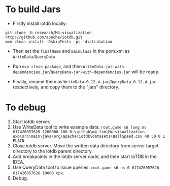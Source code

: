 # To build Jars
- Firstly install iotdb locally:
```
git clone -b research/M4-visualization http://github.com/apache/iotdb.git
mvn clean install -DskipTests -pl -distribution
```

- Then set the `finalName` and `mainClass` in the pom.xml as `WriteData`/`QueryData`.

- Run `mvn clean package`, and then `WriteData-jar-with-dependencies.jar`/`QueryData-jar-with-dependencies.jar` will be ready.

- Finally, rename them as `WriteData-0.12.4.jar`/`QueryData-0.12.4.jar` respectively, and copy them to the "jars" directory.

# To debug

1. Start iotdb server.
2. Use WriteData tool to write example data: `root.game s6 long ms 617426057626 1200000 100 D:\github\m4-lsm\M4-visualization-exp\src\main\java\org\apache\iotdb\datasets\BallSpeed.csv 49 50 0 1 PLAIN`
3. Close iotdb server. Move the written data directory from server target directory to the iotdb parent directory.
4. Add breakpoints in the iotdb server code, and then start IoTDB in the IDEA.
5. Use QueryData tool to issue queries: `root.game s6 ns 0 617426057626 617426057626 10000 cpv`.
6. Debug.
